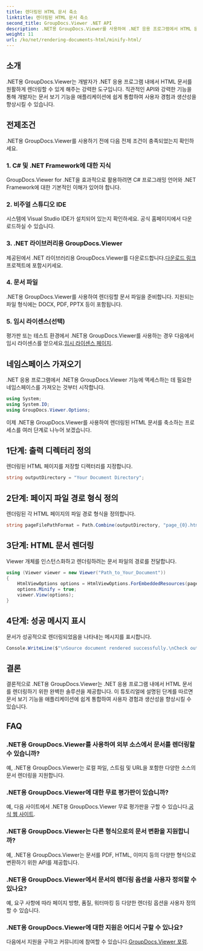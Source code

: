 ```yaml
---
title: 렌더링된 HTML 문서 축소
linktitle: 렌더링된 HTML 문서 축소
second_title: GroupDocs.Viewer .NET API
description: .NET용 GroupDocs.Viewer를 사용하여 .NET 응용 프로그램에서 HTML 문서를 원활하게 렌더링하는 방법을 알아보세요.
weight: 11
url: /ko/net/rendering-documents-html/minify-html/
---
```

## 소개
.NET용 GroupDocs.Viewer는 개발자가 .NET 응용 프로그램 내에서 HTML 문서를 원활하게 렌더링할 수 있게 해주는 강력한 도구입니다. 직관적인 API와 강력한 기능을 통해 개발자는 문서 보기 기능을 애플리케이션에 쉽게 통합하여 사용자 경험과 생산성을 향상시킬 수 있습니다.
## 전제조건
.NET용 GroupDocs.Viewer를 사용하기 전에 다음 전제 조건이 충족되었는지 확인하세요.
### 1. C# 및 .NET Framework에 대한 지식
GroupDocs.Viewer for .NET을 효과적으로 활용하려면 C# 프로그래밍 언어와 .NET Framework에 대한 기본적인 이해가 있어야 합니다.
### 2. 비주얼 스튜디오 IDE
시스템에 Visual Studio IDE가 설치되어 있는지 확인하세요. 공식 홈페이지에서 다운로드하실 수 있습니다.
### 3. .NET 라이브러리용 GroupDocs.Viewer
 제공된에서 .NET 라이브러리용 GroupDocs.Viewer를 다운로드합니다.[다운로드 링크](https://releases.groupdocs.com/viewer/net/) 프로젝트에 포함시키세요.
### 4. 문서 파일
.NET용 GroupDocs.Viewer를 사용하여 렌더링할 문서 파일을 준비합니다. 지원되는 파일 형식에는 DOCX, PDF, PPTX 등이 포함됩니다.
### 5. 임시 라이센스(선택)
 평가판 또는 테스트 환경에서 .NET용 GroupDocs.Viewer를 사용하는 경우 다음에서 임시 라이센스를 얻으세요.[임시 라이센스 페이지](https://purchase.groupdocs.com/temporary-license/).

## 네임스페이스 가져오기
.NET 응용 프로그램에서 .NET용 GroupDocs.Viewer 기능에 액세스하는 데 필요한 네임스페이스를 가져오는 것부터 시작합니다.
```csharp
using System;
using System.IO;
using GroupDocs.Viewer.Options;
```

이제 .NET용 GroupDocs.Viewer를 사용하여 렌더링된 HTML 문서를 축소하는 프로세스를 여러 단계로 나누어 보겠습니다.
## 1단계: 출력 디렉터리 정의
렌더링된 HTML 페이지를 저장할 디렉터리를 지정합니다.
```csharp
string outputDirectory = "Your Document Directory";
```
## 2단계: 페이지 파일 경로 형식 정의
렌더링된 각 HTML 페이지의 파일 경로 형식을 정의합니다.
```csharp
string pageFilePathFormat = Path.Combine(outputDirectory, "page_{0}.html");
```
## 3단계: HTML 문서 렌더링
Viewer 개체를 인스턴스화하고 렌더링하려는 문서 파일의 경로를 전달합니다.
```csharp
using (Viewer viewer = new Viewer("Path_to_Your_Document"))
{
    HtmlViewOptions options = HtmlViewOptions.ForEmbeddedResources(pageFilePathFormat);
    options.Minify = true;
    viewer.View(options);
}
```
## 4단계: 성공 메시지 표시
문서가 성공적으로 렌더링되었음을 나타내는 메시지를 표시합니다.
```csharp
Console.WriteLine($"\nSource document rendered successfully.\nCheck output in {outputDirectory}.");
```

## 결론
결론적으로 .NET용 GroupDocs.Viewer는 .NET 응용 프로그램 내에서 HTML 문서를 렌더링하기 위한 완벽한 솔루션을 제공합니다. 이 튜토리얼에 설명된 단계를 따르면 문서 보기 기능을 애플리케이션에 쉽게 통합하여 사용자 경험과 생산성을 향상시킬 수 있습니다.
## FAQ
### .NET용 GroupDocs.Viewer를 사용하여 외부 소스에서 문서를 렌더링할 수 있습니까?
예, .NET용 GroupDocs.Viewer는 로컬 파일, 스트림 및 URL을 포함한 다양한 소스의 문서 렌더링을 지원합니다.
### .NET용 GroupDocs.Viewer에 대한 무료 평가판이 있습니까?
 예, 다음 사이트에서 .NET용 GroupDocs.Viewer 무료 평가판을 구할 수 있습니다.[공식 웹 사이트](https://releases.groupdocs.com/).
### .NET용 GroupDocs.Viewer는 다른 형식으로의 문서 변환을 지원합니까?
예, .NET용 GroupDocs.Viewer는 문서를 PDF, HTML, 이미지 등의 다양한 형식으로 변환하기 위한 API를 제공합니다.
### .NET용 GroupDocs.Viewer에서 문서의 렌더링 옵션을 사용자 정의할 수 있나요?
예, 요구 사항에 따라 페이지 방향, 품질, 워터마킹 등 다양한 렌더링 옵션을 사용자 정의할 수 있습니다.
### .NET용 GroupDocs.Viewer에 대한 지원은 어디서 구할 수 있나요?
 다음에서 지원을 구하고 커뮤니티에 참여할 수 있습니다.[GroupDocs.Viewer 포럼](https://forum.groupdocs.com/c/viewer/9).